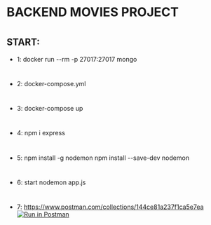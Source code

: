 # BACKEND MOVIES PROJECT

#


## START:

  - 1: docker run --rm -p 27017:27017 mongo
  #
  - 2: docker-compose.yml
  #
  - 3: docker-compose up
  #
  - 4: npm i express
  #
  - 5: npm install -g nodemon
    npm install --save-dev nodemon
  #
  - 6: start nodemon app.js
  #
  - 7: https://www.postman.com/collections/144ce81a237f1ca5e7ea
  [![Run in Postman](https://run.pstmn.io/button.svg)](https://app.getpostman.com/run-collection/144ce81a237f1ca5e7ea)
  #
  
  